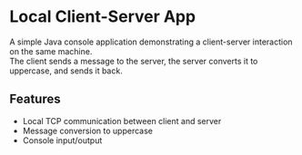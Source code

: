# Local Client-Server App

A simple Java console application demonstrating a client-server interaction on the same machine.  
The client sends a message to the server, the server converts it to uppercase, and sends it back.

## Features
- Local TCP communication between client and server
- Message conversion to uppercase
- Console input/output
